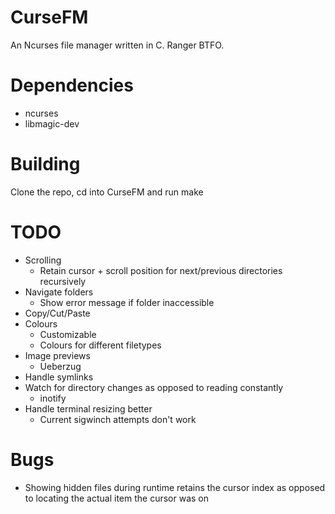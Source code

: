 # CurseFM

An Ncurses file manager written in C. Ranger BTFO.

# Dependencies

- ncurses
- libmagic-dev

# Building

Clone the repo, cd into CurseFM and run make

# TODO

- Scrolling
  - Retain cursor + scroll position for next/previous directories recursively
- Navigate folders
  - Show error message if folder inaccessible
- Copy/Cut/Paste
- Colours
  - Customizable
  - Colours for different filetypes
- Image previews
  - Ueberzug
- Handle symlinks
- Watch for directory changes as opposed to reading constantly
  - inotify
- Handle terminal resizing better
  - Current sigwinch attempts don't work

# Bugs

- Showing hidden files during runtime retains the cursor index as opposed to locating the actual item the cursor was on

